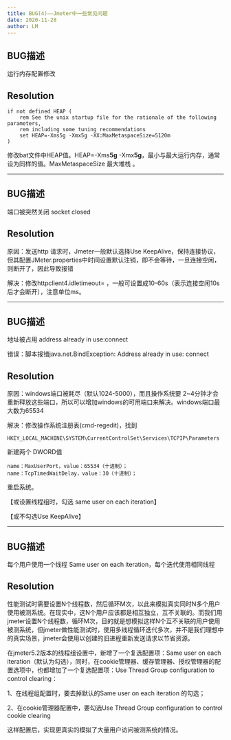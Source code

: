 ```yaml
---
title: BUG(4)——Jmeter中一些常见问题
date: 2020-11-28
author: LM
---
```


## BUG描述

运行内存配置修改

## Resolution

```shell
if not defined HEAP (
    rem See the unix startup file for the rationale of the following parameters,
    rem including some tuning recommendations
    set HEAP=-Xms5g -Xmx5g -XX:MaxMetaspaceSize=5120m
)
```

修改bat文件中HEAP值。HEAP=-Xms**5g** -Xmx**5g**，最小与最大运行内存，通常设为同样的值。MaxMetaspaceSize 最大堆栈 。

------

## BUG描述

端口被突然关闭 socket closed

## Resolution

原因：发送http 请求时，Jmeter一般默认选择Use KeepAlive，保持连接协议，但其配置JMeter.properties中时间设置默认注销，即不会等待，一旦连接空闲，则断开了，因此导致报错

解决：修改httpclient4.idletimeout=<time in ms> ，一般可设置成10-60s（表示连接空闲10s后才会断开），注意单位ms。

------

## BUG描述

地址被占用 address already in use:connect

错误：脚本报错java.net.BindException: Address already in use: connect

## Resolution

原因：windows端口被耗尽（默认1024-5000），而且操作系统要 2~4分钟才会重新释放这些端口，所以可以增加windows的可用端口来解决。windows端口最大数为65534

解决：修改操作系统注册表(cmd-regedit)，找到

```shell
HKEY_LOCAL_MACHINE\SYSTEM\CurrentControlSet\Services\TCPIP\Parameters
```

新建两个 DWORD值

```shell
name：MaxUserPort，value：65534（十进制）；
name：TcpTimedWaitDelay，value：30（十进制）；
```

重启系统。

【或设置线程组时，勾选 same user on each iteration】 

【或不勾选Use KeepAlive】

------

## BUG描述

每个用户使用一个线程 Same user on each iteration，每个迭代使用相同线程

## Resolution

性能测试时需要设置N个线程数，然后循环M次，以此来模拟真实同时N多个用户使用被测系统。在现实中，这N个用户应该都是相互独立，互不关联的。而我们用jmeter设置N个线程数，循环M次，目的就是想模拟这样N个互不关联的用户使用被测系统，但jmeter做性能测试时，使用多线程循环迭代多次，并不是我们理想中的真实场景，jmeter会使用以创建的旧进程重新发送请求以节省资源。

在jmeter5.2版本的线程组设置中，新增了一个复选配置项：Same user on each iteration（默认为勾选），同时，在cookie管理器、缓存管理器、授权管理器的配置选项中，也都增加了一个复选配置项：Use Thread Group configuration to control clearing：

1、在线程组配置时，要去掉默认的Same user on each iteration 的勾选；

2、在cookie管理器配置中，要勾选Use Thread Group configuration to control cookie clearing

这样配置后，实现更真实的模拟了大量用户访问被测系统的情况。
